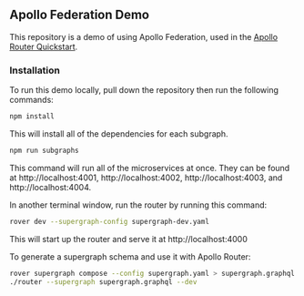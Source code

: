 ## Apollo Federation Demo

This repository is a demo of using Apollo Federation, used in the [Apollo Router Quickstart](https://www.apollographql.com/docs/router/quickstart/).

### Installation

To run this demo locally, pull down the repository then run the following commands:

```sh
npm install
```

This will install all of the dependencies for each subgraph.

```sh
npm run subgraphs
```

This command will run all of the microservices at once. They can be found at http://localhost:4001, http://localhost:4002, http://localhost:4003, and http://localhost:4004.

In another terminal window, run the router by running this command:

```sh
rover dev --supergraph-config supergraph-dev.yaml
```

This will start up the router and serve it at http://localhost:4000

To generate a supergraph schema and use it with Apollo Router:

```sh
rover supergraph compose --config supergraph.yaml > supergraph.graphql
./router --supergraph supergraph.graphql --dev
```
